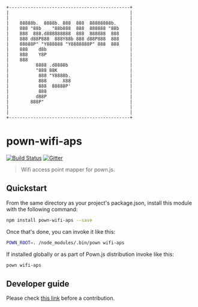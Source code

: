```
+---------------------------------------------+
|                                             |
|                                             |
|    88888b.  8888b. 888  888  88888888b.     |
|    888 "88b    "88b888  888  888888 "88b    |
|    888  888.d888888888  888  888888  888    |
|    888 d88P888  888Y88b 888 d88P888  888    |
|    88888P" "Y888888 "Y8888888P" 888  888    |
|    888    d8b                               |
|    888    Y8P                               |
|    888                                      |
|          8888 .d8888b                       |
|          "888 88K                           |
|           888 "Y8888b.                      |
|           888      X88                      |
|           888  88888P'                      |
|           888                               |
|          d88P                               |
|        888P"                                |
|                                             |
|                                             |
+---------------------------------------------+
```

# pown-wifi-aps

[![Build Status](https://travis-ci.org/jesusprubio/pown-wifi-aps.svg?branch=master)](https://travis-ci.org/jesusprubio/pown-wifi-aps)
[![Gitter](https://img.shields.io/gitter/room/nwjs/nw.js.svg)](https://gitter.im/pownjs/Lobby)

> Wifi access point mapper for pown.js.

## Quickstart

From the same directory as your project's package.json, install this module with the following command:

```sh
npm install pown-wifi-aps --save
```

Once that's done, you can invoke it like this:

```sh
POWN_ROOT=. /node_modules/.bin/pown wifi-aps
```

If installed globally or as part of Pown.js distribution invoke like this:

```sh
pown wifi-aps
```

## Developer guide

Please check [this link](https://github.com/jesusprubio/dev-guide) before a contribution.

